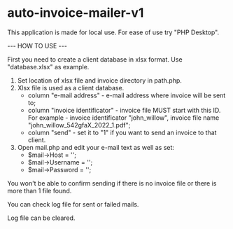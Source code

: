 # auto-invoice-mailer-v1
This application is made for local use. For ease of use try "PHP Desktop".

--- HOW TO USE ---

First you need to create a client database in xlsx format. Use "database.xlsx" as example.

1. Set location of xlsx file and invoice directory in path.php.
2. Xlsx file is used as a client database.
    - column "e-mail address" - e-mail address where invoice will be sent to;
    - column "invoice identificator" - invoice file MUST start with this ID. For example - invoice identificator "john_willow", invoice file name                 "john_willow_542gfaX_2022_1.pdf";
    - column "send" - set it to "1" if you want to send an invoice to that client.
3. Open mail.php and edit your e-mail text as well as set:
    - $mail->Host       = '';
    - $mail->Username   = '';
    - $mail->Password   = '';

You won't be able to confirm sending if there is no invoice file or there is more than 1 file found.

You can check log file for sent or failed mails.

Log file can be cleared.
    
